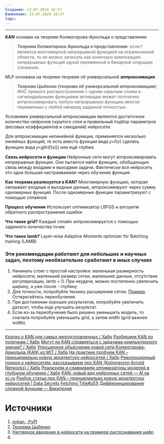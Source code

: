 ```yaml
---
Создание: 13.07.2024 16:57
Изменение: 13.07.2024 16:57
tags:
---
```

***
**KAN** основан на теореме Колмогорова-Арнольда о представлении

>**Теорема Колмогорова-Арнольда о представлении**: если 𝑓 является многомерной непрерывной функцией на ограниченной области, то ее можно записать как конечную композицию непрерывных функций одной переменной и бинарной операции сложения.

MLP основана на теореме теореме об универсальной **аппроксимации**

> **Теорема Цыбенко (теорема об универсальной аппроксимации)**: ИНС прямого распространения с одним скрытым слоем и сигмоидальными функциями активации может поточечно аппроксимировать любую непрерывную функцию многих переменных с любой наперед заданной точностью.

Условиями универсальной аппроксимации являются достаточное количество нейронов скрытого слоя и правильный подбор параметров (весовых коэффициентов и смещений) нейросети.

Для аппроксимации нелинейной функции, применяется несколько линейных функций, то есть вместо функции вида 𝑦=𝑓(𝑥) сделать функцию вида 𝑦=𝑔(ℎ(𝑓(𝑥))) или ещё глубже.

**Связь нейросети и функции**
Нейронные сети могут аппроксимировать непрерывные функции. Они пытается найти функцию, обобщающую связь между входами и выходами задачи. Фактически вся нейросеть это одна большая настраиваемая через обучение функция.

**Как теорема реализуется в KAN?**
Многомерную функцию, которая связывает входные и выходные данные, аппроксимируют через сумму одномерных функций. После одномерные функции параметризуют с помощью сплайнов

**Процесс обучения**
Использует оптимизатор LBFGS и алгоритм обратного распространения ошибки

**Что такое grid?**
Каждый сплайн аппроксимируется с помощью заданного количества точек

**Что такое lamb?**
Layer-wise Adaptive Moments optimizer for Batching training (LAMB)

### Эти рекомендации работают для небольших и научных задач, поэтому необязательно сработают в иных случаях
1) Начинать стоит с простой настройки: маленькая размерность нейросети, маленький размер сетки,  маленькие данные, отсутствие регуляризации, lamb = 0. При неудаче, можно постепенно увеличить ширину, а уже после - глубину
2) Для точности, попробуйте технику расширения сетки. [Пример](https://kindxiaoming.github.io/pykan/Examples/Example_1_function_fitting.html). Остерегайтесь переобучения.
4) При достижении хороших результатов, попробуйте увеличить датасет, чтобы еще улучшить результат.
3) Если из-за переобучения было решено уменьшить модель, то сначала попробуйте уменьшить grid, а затем width (grid важнее width).

***



[Кратко о KAN для самых неподготовленных / Хабр](https://habr.com/ru/articles/821651/)
[Разбираем KAN по полочкам / Хабр](https://habr.com/ru/articles/815851/)
[Могут ли KAN справляться с задачами компьютерного зрения? / Хабр](https://habr.com/ru/articles/820505/)
[Упрощенное объяснение новой сети Колмогорова-Арнольда (KAN) из MIT / Хабр](https://habr.com/ru/articles/817547/)
[На практике пробуем KAN – принципиально новую архитектуру нейросетей / Хабр](https://habr.com/ru/articles/812147/)
[Революционный подход к нейросетям: рассказываем про KAN (Kolmogorov-Arnold Networks) / Хабр](https://habr.com/ru/articles/820891/)
[Реализуем и сравниваем оптимизаторы моделей в глубоком обучении / Хабр](https://habr.com/ru/companies/skillfactory/articles/525214/)
[KAN: новый вид нейронных сетей — AI на vc.ru](https://vc.ru/ai/1183802-kan-novyi-vid-neironnyh-setei)
[Разбор статьи про KAN – принципиально новую архитектуру нейросетей | Data Secrets](https://datasecrets.ru/articles/9)
[Fetching Title#q51l](https://blog.paperspace.com/kolmogorov-arnold-networks-kan-revolutionizing-deep-learning/)
[Дифференцирование сложной функции — Википедия](https://ru.wikipedia.org/wiki/%D0%94%D0%B8%D1%84%D1%84%D0%B5%D1%80%D0%B5%D0%BD%D1%86%D0%B8%D1%80%D0%BE%D0%B2%D0%B0%D0%BD%D0%B8%D0%B5_%D1%81%D0%BB%D0%BE%D0%B6%D0%BD%D0%BE%D0%B9_%D1%84%D1%83%D0%BD%D0%BA%D1%86%D0%B8%D0%B8)


# Источники
1. [pykan · PyPI](https://pypi.org/project/pykan/)
2. [Теорема Цыбенко](https://edunet.kea.su/repo/msu_ai/1.9_html/L05_Neural_networks.html)
3. [Наглядное введение в нейросети на примере распознавания цифр](https://proglib.io/p/neural-network-course%E2%80%8B)
4. 


